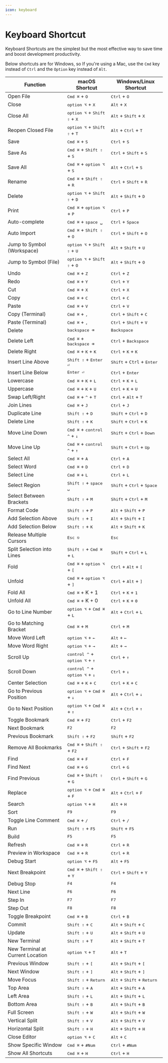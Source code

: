 ```yaml
---
icon: keyboard
---
```


# Keyboard Shortcut

Keyboard Shortcuts are the simplest but the most effective way to save time and boost development productivity.

Below shortcuts are for Windows, so If you're using a Mac, use the `Cmd` key instead of `Ctrl` and the `Option` key instead of `Alt`.

| Function                         | macOS Shortcut                                            | Windows/Linux Shortcut                                  |
| -------------------------------- | --------------------------------------------------------- | ------------------------------------------------------- |
| Open File                        | <kbd>Cmd ⌘</kbd> + <kbd>O</kbd>                           | <kbd>Ctrl</kbd> + <kbd>O</kbd>                          |
| Close                            | <kbd>option ⌥</kbd> + <kbd>X</kbd>                        | <kbd>Alt</kbd> + <kbd>X</kbd>                           |
| Close All                        | <kbd>option ⌥</kbd> + <kbd>Shift ⇧</kbd> + <kbd>X</kbd>   | <kbd>Alt</kbd> + <kbd>Shift</kbd> + <kbd>X</kbd>        |
| Reopen Closed File               | <kbd>option ⌥</kbd> + <kbd>Shift ⇧</kbd> + <kbd>T</kbd>   | <kbd>Alt</kbd> + <kbd>Ctrl</kbd> + <kbd>T</kbd>         |
| Save                             | <kbd>Cmd ⌘</kbd> + <kbd>S</kbd>                           | <kbd>Ctrl</kbd> + <kbd>S</kbd>                          |
| Save As                          | <kbd>Cmd ⌘</kbd> + <kbd>Shift ⇧</kbd> + <kbd>S</kbd>      | <kbd>Ctrl</kbd> + <kbd>Shift</kbd> + <kbd>S</kbd>       |
| Save All                         | <kbd>Cmd ⌘</kbd> + <kbd>option ⌥</kbd> + <kbd>S</kbd>     | <kbd>Alt</kbd> + <kbd>Ctrl</kbd> + <kbd>S</kbd>         |
| Rename                           | <kbd>Cmd ⌘</kbd> + <kbd>Shift ⇧</kbd> + <kbd>R</kbd>      | <kbd>Ctrl</kbd> + <kbd>Shift</kbd> + <kbd>R</kbd>       |
| Delete                           | <kbd>option ⌥</kbd> + <kbd>Shift ⇧</kbd> + <kbd>D</kbd>   | <kbd>Alt</kbd> + <kbd>Shift</kbd> + <kbd>D</kbd>        |
| Print                            | <kbd>Cmd ⌘</kbd> + <kbd>option ⌥</kbd> + <kbd>P</kbd>     | <kbd>Ctrl</kbd> + <kbd>P</kbd>                          |
| Auto-complete                    | <kbd>Cmd ⌘</kbd> + <kbd>space ␣</kbd>                     | <kbd>Ctrl</kbd> + <kbd>Space</kbd>                      |
| Auto Import                      | <kbd>Cmd ⌘</kbd> + <kbd>Shift ⇧</kbd> + <kbd>O</kbd>      | <kbd>Ctrl</kbd> + <kbd>Shift</kbd> + <kbd>O</kbd>       |
| Jump to Symbol (Workspace)       | <kbd>option ⌥</kbd> + <kbd>Shift ⇧</kbd> + <kbd>U</kbd>   | <kbd>Alt</kbd> + <kbd>Shift</kbd> + <kbd>U</kbd>        |
| Jump to Symbol (File)            | <kbd>option ⌥</kbd> + <kbd>Shift ⇧</kbd> + <kbd>O</kbd>   | <kbd>Alt</kbd> + <kbd>Shift</kbd> + <kbd>O</kbd>        |
| Undo                             | <kbd>Cmd ⌘</kbd> + <kbd>Z</kbd>                           | <kbd>Ctrl</kbd> + <kbd>Z</kbd>                          |
| Redo                             | <kbd>Cmd ⌘</kbd> + <kbd>Y</kbd>                           | <kbd>Ctrl</kbd> + <kbd>Y</kbd>                          |
| Cut                              | <kbd>Cmd ⌘</kbd> + <kbd>X</kbd>                           | <kbd>Ctrl</kbd> + <kbd>X</kbd>                          |
| Copy                             | <kbd>Cmd ⌘</kbd> + <kbd>C</kbd>                           | <kbd>Ctrl</kbd> + <kbd>C</kbd>                          |
| Paste                            | <kbd>Cmd ⌘</kbd> + <kbd>V</kbd>                           | <kbd>Ctrl</kbd> + <kbd>V</kbd>                          |
| Copy (Terminal)                  | <kbd>Cmd ⌘</kbd> + <kbd>,</kbd>                           | <kbd>Ctrl</kbd> + <kbd>Shift</kbd> + <kbd>C</kbd>       |
| Paste (Terminal)                 | <kbd>Cmd ⌘</kbd> + <kbd>,</kbd>                           | <kbd>Ctrl</kbd> + <kbd>Shift</kbd> + <kbd>V</kbd>       |
| Delete                           | <kbd>backspace ⌫</kbd>                                    | <kbd>Backspace</kbd>                                    |
| Delete Left                      | <kbd>Cmd ⌘</kbd> + <kbd>backspace ⌫</kbd>                 | <kbd>Ctrl</kbd> + <kbd>Backspace</kbd>                  |
| Delete Right                     | <kbd>Cmd ⌘</kbd> + <kbd>K</kbd> + <kbd>K</kbd>            | <kbd>Ctrl</kbd> + <kbd>K</kbd> + <kbd>K</kbd>           |
| Insert Line Above                | <kbd>Shift ⇧</kbd> + <kbd>Enter ⏎</kbd>                   | <kbd>Shift</kbd> + <kbd>`Ctrl`</kbd> + <kbd>Enter</kbd> |
| Insert Line Below                | <kbd>Enter ⏎</kbd>                                        | <kbd>Ctrl</kbd> + <kbd>Enter</kbd>                      |
| Lowercase                        | <kbd>Cmd ⌘</kbd> + <kbd>K</kbd> + <kbd>L</kbd>            | <kbd>Ctrl</kbd> + <kbd>K</kbd> + <kbd>L</kbd>           |
| Uppercase                        | <kbd>Cmd ⌘</kbd> + <kbd>K</kbd> + <kbd>U</kbd>            | <kbd>Ctrl</kbd> + <kbd>K</kbd> + <kbd>U</kbd>           |
| Swap Left/Right                  | <kbd>Cmd ⌘</kbd> + <kbd>^</kbd> + <kbd>T</kbd>            | <kbd>Ctrl</kbd> + <kbd>Alt</kbd> + <kbd>T</kbd>         |
| Join Lines                       | <kbd>Cmd ⌘</kbd> + <kbd>J</kbd>                           | <kbd>Ctrl</kbd> + <kbd>J</kbd>                          |
| Duplicate Line                   | <kbd>Shift ⇧</kbd> + <kbd>D</kbd>                         | <kbd>Shift</kbd> + <kbd>Ctrl</kbd> + <kbd>D</kbd>       |
| Delete Line                      | <kbd>Shift ⇧</kbd> + <kbd>K</kbd>                         | <kbd>Shift</kbd> + <kbd>Ctrl</kbd> + <kbd>K</kbd>       |
| Move Line Down                   | <kbd>Cmd ⌘</kbd> + <kbd>control ^</kbd>  + <kbd>↓</kbd>   | <kbd>Shift</kbd> + <kbd>Ctrl</kbd> + <kbd>Down</kbd>    |
| Move Line Up                     | <kbd>Cmd ⌘</kbd> + <kbd>control ^</kbd> + <kbd>↑</kbd>    | <kbd>Shift</kbd> + <kbd>Ctrl</kbd> + <kbd>Up</kbd>      |
| Select All                       | <kbd>Cmd ⌘</kbd> + <kbd>A</kbd>                           | <kbd>Ctrl</kbd> + <kbd>A</kbd>                          |
| Select Word                      | <kbd>Cmd ⌘</kbd> + <kbd>D</kbd>                           | <kbd>Ctrl</kbd> + <kbd>D</kbd>                          |
| Select Line                      | <kbd>Cmd ⌘</kbd> + <kbd>L</kbd>                           | <kbd>Ctrl</kbd> + <kbd>L</kbd>                          |
| Select Region                    | <kbd>Shift ⇧</kbd> + <kbd>space ␣</kbd>                   | <kbd>Shift</kbd> + <kbd>Ctrl</kbd> + <kbd>Space</kbd>   |
| Select Between Brackets          | <kbd>Shift ⇧</kbd> + <kbd>M</kbd>                         | <kbd>Shift</kbd> + <kbd>Ctrl</kbd> + <kbd>M</kbd>       |
| Format Code                      | <kbd>Shift ⇧</kbd> + <kbd>P</kbd>                         | <kbd>Alt</kbd> + <kbd>Shift</kbd> + <kbd>P</kbd>        |
| Add Selection Above              | <kbd>Shift ⇧</kbd> + <kbd>I</kbd>                         | <kbd>Alt</kbd> + <kbd>Shift</kbd> + <kbd>I</kbd>        |
| Add Selection Below              | <kbd>Shift ⇧</kbd> + <kbd>K</kbd>                         | <kbd>Alt</kbd> + <kbd>Shift</kbd> + <kbd>K</kbd>        |
| Release Multiple Cursors         | <kbd>Esc ⎋</kbd>                                          | <kbd>Esc</kbd>                                          |
| Split Selection into Lines       | <kbd>Shift ⇧</kbd> + <kbd>Cmd ⌘</kbd> + <kbd>L</kbd>      | <kbd>Shift</kbd> + <kbd>Ctrl</kbd> + <kbd>L</kbd>       |
| Fold                             | <kbd>Cmd ⌘</kbd> + <kbd>option ⌥</kbd> + <kbd>\[</kbd>    | <kbd>Ctrl</kbd> + <kbd>Alt</kbd> + <kbd>\[</kbd>        |
| Unfold                           | <kbd>Cmd ⌘</kbd> + <kbd>option ⌥</kbd> + <kbd>]</kbd>     | <kbd>Ctrl</kbd> + <kbd>Alt</kbd> + <kbd>]</kbd>         |
| Fold All                         | <kbd>Cmd ⌘</kbd> + K + 1                                  | <kbd>Ctrl</kbd> + <kbd>K</kbd> + <kbd>1</kbd>           |
| Unfold All                       | <kbd>Cmd ⌘</kbd> + K + 0                                  | <kbd>Ctrl</kbd> + <kbd>K</kbd> + <kbd>0</kbd>           |
| Go to Line Number                | <kbd>option ⌥</kbd> + <kbd>Cmd ⌘</kbd> + <kbd>L</kbd>     | <kbd>Alt</kbd> + <kbd>Ctrl</kbd> + <kbd>L</kbd>         |
| Go to Matching Bracket           | <kbd>Cmd ⌘</kbd> + <kbd>M</kbd>                           | <kbd>Ctrl</kbd> + <kbd>M</kbd>                          |
| Move Word Left                   | <kbd>option ⌥</kbd> + <kbd>←</kbd>                        | <kbd>Alt</kbd> + <kbd>←</kbd>                           |
| Move Word Right                  | <kbd>option ⌥</kbd> + <kbd>→</kbd>                        | <kbd>Alt</kbd> + <kbd>→</kbd>                           |
| Scroll Up                        | <kbd>control ^</kbd> + <kbd>option ⌥</kbd> + <kbd>↑</kbd> | <kbd>Ctrl</kbd> + <kbd>↑</kbd>                          |
| Scroll Down                      | <kbd>control ^</kbd> + <kbd>option ⌥</kbd> + <kbd>↓</kbd> | <kbd>Ctrl</kbd> + <kbd>↓</kbd>                          |
| Center Selection                 | <kbd>Cmd ⌘</kbd> + <kbd>K</kbd> + <kbd>C</kbd>            | <kbd>Ctrl</kbd> + <kbd>K</kbd> + <kbd>C</kbd>           |
| Go to Previous Position          | <kbd>option ⌥</kbd> + <kbd>Cmd ⌘</kbd> + <kbd>↓</kbd>     | <kbd>Alt</kbd> + <kbd>Ctrl</kbd> + <kbd>↓</kbd>         |
| Go to Next Position              | <kbd>option ⌥</kbd> + <kbd>Cmd ⌘</kbd> + <kbd>↑</kbd>     | <kbd>Alt</kbd> + <kbd>Ctrl</kbd> + <kbd>↑</kbd>         |
| Toggle Bookmark                  | <kbd>Cmd ⌘</kbd> + <kbd>F2</kbd>                          | <kbd>Ctrl</kbd> + <kbd>F2</kbd>                         |
| Next Bookmark                    | <kbd>F2</kbd>                                             | <kbd>F2</kbd>                                           |
| Previous Bookmark                | <kbd>Shift ⇧</kbd> + <kbd>F2</kbd>                        | <kbd>Shift</kbd> + <kbd>F2</kbd>                        |
| Remove All Bookmarks             | <kbd>Cmd ⌘</kbd> + <kbd>Shift ⇧</kbd> + <kbd>F2</kbd>     | <kbd>Ctrl</kbd> + <kbd>Shift</kbd> + <kbd>F2</kbd>      |
| Find                             | <kbd>Cmd ⌘</kbd> + <kbd>F</kbd>                           | <kbd>Ctrl</kbd> + <kbd>F</kbd>                          |
| Find Next                        | <kbd>Cmd ⌘</kbd> + <kbd>G</kbd>                           | <kbd>Ctrl</kbd> + <kbd>G</kbd>                          |
| Find Previous                    | <kbd>Cmd ⌘</kbd> + <kbd>Shift ⇧</kbd> + <kbd>G</kbd>      | <kbd>Ctrl</kbd> + <kbd>Shift</kbd> + <kbd>G</kbd>       |
| Replace                          | <kbd>option ⌥</kbd> + <kbd>Cmd ⌘</kbd> + <kbd>F</kbd>     | <kbd>Alt</kbd> + <kbd>Ctrl</kbd> + <kbd>F</kbd>         |
| Search                           | <kbd>option ⌥</kbd> + <kbd>H</kbd>                        | <kbd>Alt</kbd> + <kbd>H</kbd>                           |
| Sort                             | <kbd>F9</kbd>                                             | <kbd>F9</kbd>                                           |
| Toggle Line Comment              | <kbd>Cmd ⌘</kbd> +  <kbd>/</kbd>                          | <kbd>Ctrl</kbd> + <kbd>/</kbd>                          |
| Run                              | <kbd>Shift ⇧</kbd> + <kbd>F5</kbd>                        | <kbd>Shift</kbd> + <kbd>F5</kbd>                        |
| Build                            | <kbd>F5</kbd>                                             | <kbd>F5</kbd>                                           |
| Refresh                          | <kbd>Cmd ⌘</kbd> +  <kbd>R</kbd>                          | <kbd>Ctrl</kbd> + <kbd>R</kbd>                          |
| Preview in Workspace             | <kbd>Cmd ⌘</kbd> + <kbd>R</kbd>                           | <kbd>Ctrl</kbd> + <kbd>R</kbd>                          |
| Debug Start                      | <kbd>option ⌥</kbd> + <kbd>F5</kbd>                       | <kbd>Alt</kbd> + <kbd>F5</kbd>                          |
| Next Breakpoint                  | <kbd>Cmd ⌘</kbd> + <kbd>Shift ⇧</kbd> + <kbd>Y</kbd>      | <kbd>Ctrl</kbd> + <kbd>Shift</kbd> + <kbd>Y</kbd>       |
| Debug Stop                       | <kbd>F4</kbd>                                             | <kbd>F4</kbd>                                           |
| Next Line                        | <kbd>F6</kbd>                                             | <kbd>F6</kbd>                                           |
| Step In                          | <kbd>F7</kbd>                                             | <kbd>F7</kbd>                                           |
| Step Out                         | <kbd>F8</kbd>                                             | <kbd>F8</kbd>                                           |
| Toggle Breakpoint                | <kbd>Cmd ⌘</kbd> + <kbd>B</kbd>                           | <kbd>Ctrl</kbd> + <kbd>B</kbd>                          |
| Commit                           | <kbd>Shift ⇧</kbd> + <kbd>C</kbd>                         | <kbd>Alt</kbd> + <kbd>Shift</kbd> + <kbd>C</kbd>        |
| Update                           | <kbd>Shift ⇧</kbd> + <kbd>U</kbd>                         | <kbd>Alt</kbd> + <kbd>Shift</kbd> + <kbd>U</kbd>        |
| New Terminal                     | <kbd>Shift ⇧</kbd> + <kbd>T</kbd>                         | <kbd>Alt</kbd> + <kbd>Shift</kbd> + <kbd>T</kbd>        |
| New Terminal at Current Location | <kbd>option ⌥</kbd> + <kbd>T</kbd>                        | <kbd>Alt</kbd> + <kbd>T</kbd>                           |
| Previous Window                  | <kbd>Shift ⇧</kbd> + <kbd>\[</kbd>                        | <kbd>Alt</kbd> + <kbd>Shift</kbd> + <kbd>\[</kbd>       |
| Next Window                      | <kbd>Shift ⇧</kbd> + <kbd>]</kbd>                         | <kbd>Alt</kbd> + <kbd>Shift</kbd> + <kbd>]</kbd>        |
| Move Focus                       | <kbd>Shift ⇧</kbd> + <kbd>Return</kbd>                    | <kbd>Alt</kbd> + <kbd>Shift</kbd> + <kbd>Return</kbd>   |
| Top Area                         | <kbd>Shift ⇧</kbd> + <kbd>A</kbd>                         | <kbd>Alt</kbd> + <kbd>Shift</kbd> + <kbd>A</kbd>        |
| Left Area                        | <kbd>Shift ⇧</kbd> + <kbd>L</kbd>                         | <kbd>Alt</kbd> + <kbd>Shift</kbd> + <kbd>L</kbd>        |
| Bottom Area                      | <kbd>Shift ⇧</kbd> + <kbd>B</kbd>                         | <kbd>Alt</kbd> + <kbd>Shift</kbd> + <kbd>B</kbd>        |
| Full Screen                      | <kbd>Shift ⇧</kbd> + <kbd>W</kbd>                         | <kbd>Alt</kbd> + <kbd>Shift</kbd> + <kbd>W</kbd>        |
| Vertical Split                   | <kbd>Shift ⇧</kbd> + <kbd>V</kbd>                         | <kbd>Alt</kbd> + <kbd>Shift</kbd> + <kbd>V</kbd>        |
| Horizontal Split                 | <kbd>Shift ⇧</kbd> + <kbd>H</kbd>                         | <kbd>Alt</kbd> + <kbd>Shift</kbd> + <kbd>H</kbd>        |
| Close Editor                     | <kbd>option ⌥</kbd> + <kbd>C</kbd>                        | <kbd>Alt</kbd> + <kbd>C</kbd>                           |
| Show Specific Window             | <kbd>Cmd ⌘</kbd> + <kbd>#Num</kbd>                        | <kbd>Ctrl</kbd> + <kbd>#Num</kbd>                       |
| Show All Shortcuts               | <kbd>Cmd ⌘</kbd> + <kbd>H</kbd>                           | <kbd>Ctrl</kbd> + <kbd>H</kbd>                          |
